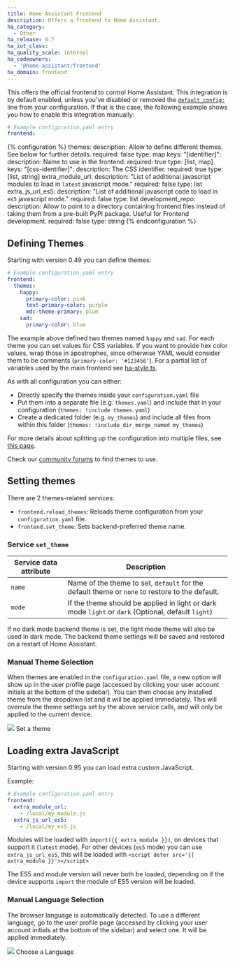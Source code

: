 ```yaml
---
title: Home Assistant Frontend
description: Offers a frontend to Home Assistant.
ha_category:
  - Other
ha_release: 0.7
ha_iot_class:
ha_quality_scale: internal
ha_codeowners:
  - '@home-assistant/frontend'
ha_domain: frontend
---
```


This offers the official frontend to control Home Assistant. This integration is by default enabled, unless you've disabled or removed the [`default_config:`](https://www.home-assistant.io/integrations/default_config/) line from your configuration. If that is the case, the following example shows you how to enable this integration manually:

```yaml
# Example configuration.yaml entry
frontend:
```

{% configuration %}
  themes:
    description: Allow to define different themes. See below for further details.
    required: false
    type: map
    keys:
      "[identifier]":
        description: Name to use in the frontend.
        required: true
        type: [list, map]
        keys:
          "[css-identifier]":
            description: The CSS identifier.
            required: true
            type: [list, string]
  extra_module_url:
    description: "List of additional javascript modules to load in `latest` javascript mode."
    required: false
    type: list
  extra_js_url_es5:
    description: "List of additional javascript code to load in `es5` javascript mode."
    required: false
    type: list
  development_repo:
    description: Allow to point to a directory containing frontend files instead of taking them from a pre-built PyPI package. Useful for Frontend development.
    required: false
    type: string
{% endconfiguration %}


## Defining Themes

Starting with version 0.49 you can define themes:

```yaml
# Example configuration.yaml entry
frontend:
  themes:
    happy:
      primary-color: pink
      text-primary-color: purple
      mdc-theme-primary: plum
    sad:
      primary-color: blue
```

The example above defined two themes named `happy` and `sad`. For each theme you can set values for CSS variables. If you want to provide hex color values, wrap those in apostrophes, since otherwise YAML would consider them to be comments (`primary-color: '#123456'`). For a partial list of variables used by the main frontend see [ha-style.ts](https://github.com/home-assistant/home-assistant-polymer/blob/master/src/resources/ha-style.ts).

As with all configuration you can either:
- Directly specify the themes inside your `configuration.yaml` file 
- Put them into a separate file (e.g. `themes.yaml`) and include that in your configuration (`themes: !include themes.yaml`) 
- Create a dedicated folder (e.g. `my_themes`) and include all files from within this folder (`themes: !include_dir_merge_named my_themes`)

For more details about splitting up the configuration into multiple files, see [this page](https://www.home-assistant.io/docs/configuration/splitting_configuration/).

Check our [community forums](https://community.home-assistant.io/c/projects/themes) to find themes to use.

## Setting themes

There are 2 themes-related services:

 - `frontend.reload_themes`: Reloads theme configuration from your `configuration.yaml` file.
 - `frontend.set_theme`: Sets backend-preferred theme name.

 ### Service `set_theme`

| Service data attribute | Description                                                                                         |
| ---------------------- | --------------------------------------------------------------------------------------------------- |
| `name`                 | Name of the theme to set, `default` for the default theme or `none` to restore to the default.      |
| `mode`                 | If the theme should be applied in light or dark mode `light` or `dark` (Optional, default `light`)  |

If no dark mode backend theme is set, the light mode theme will also be used in dark mode.
The backend theme settings will be saved and restored on a restart of Home Assistant.

### Manual Theme Selection

When themes are enabled in the `configuration.yaml` file, a new option will show up in the user profile page (accessed by clicking your user account initials at the bottom of the sidebar). You can then choose any installed theme from the dropdown list and it will be applied immediately.
This will overrule the theme settings set by the above service calls, and will only be applied to the current device.

<p class='img'>
  <img src='/images/frontend/user-theme.png' />
  Set a theme
</p>

## Loading extra JavaScript

Starting with version 0.95 you can load extra custom JavaScript.

Example:

```yaml
# Example configuration.yaml entry
frontend:
  extra_module_url:
    - /local/my_module.js
  extra_js_url_es5:
    - /local/my_es5.js
```

Modules will be loaded with `import({{ extra_module }})`, on devices that support it (`latest` mode).
For other devices (`es5` mode) you can use `extra_js_url_es5`, this will be loaded with `<script defer src='{{ extra_module }}'></script>`

The ES5 and module version will never both be loaded, depending on if the device supports `import` the module of ES5 version will be loaded.

### Manual Language Selection

The browser language is automatically detected. To use a different language, go to the user profile page (accessed by clicking your user account initials at the bottom of the sidebar) and select one. It will be applied immediately.

<p class='img'>
  <img src='/images/frontend/user-language.png' />
  Choose a Language
</p>
